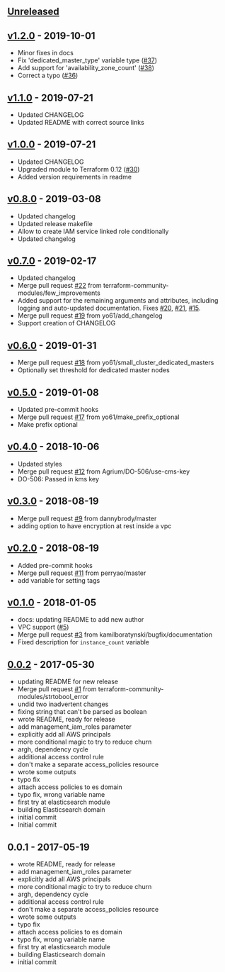 <a name="unreleased"></a>
## [Unreleased]



<a name="v1.2.0"></a>
## [v1.2.0] - 2019-10-01

- Minor fixes in docs
- Fix 'dedicated_master_type' variable type ([#37](https://github.com/terraform-community-modules/tf_aws_elasticsearch/issues/37))
- Add support for 'availability_zone_count' ([#38](https://github.com/terraform-community-modules/tf_aws_elasticsearch/issues/38))
- Correct a typo ([#36](https://github.com/terraform-community-modules/tf_aws_elasticsearch/issues/36))


<a name="v1.1.0"></a>
## [v1.1.0] - 2019-07-21

- Updated CHANGELOG
- Updated README with correct source links


<a name="v1.0.0"></a>
## [v1.0.0] - 2019-07-21

- Updated CHANGELOG
- Upgraded module to Terraform 0.12 ([#30](https://github.com/terraform-community-modules/tf_aws_elasticsearch/issues/30))
- Added version requirements in readme


<a name="v0.8.0"></a>
## [v0.8.0] - 2019-03-08

- Updated changelog
- Updated release makefile
- Allow to create IAM service linked role conditionally
- Updated changelog


<a name="v0.7.0"></a>
## [v0.7.0] - 2019-02-17

- Updated changelog
- Merge pull request [#22](https://github.com/terraform-community-modules/tf_aws_elasticsearch/issues/22) from terraform-community-modules/few_improvements
- Added support for the remaining arguments and attributes, including logging and auto-updated documentation. Fixes [#20](https://github.com/terraform-community-modules/tf_aws_elasticsearch/issues/20), [#21](https://github.com/terraform-community-modules/tf_aws_elasticsearch/issues/21), [#15](https://github.com/terraform-community-modules/tf_aws_elasticsearch/issues/15).
- Merge pull request [#19](https://github.com/terraform-community-modules/tf_aws_elasticsearch/issues/19) from yo61/add_changelog
- Support creation of CHANGELOG


<a name="v0.6.0"></a>
## [v0.6.0] - 2019-01-31

- Merge pull request [#18](https://github.com/terraform-community-modules/tf_aws_elasticsearch/issues/18) from yo61/small_cluster_dedicated_masters
- Optionally set threshold for dedicated master nodes


<a name="v0.5.0"></a>
## [v0.5.0] - 2019-01-08

- Updated pre-commit hooks
- Merge pull request [#17](https://github.com/terraform-community-modules/tf_aws_elasticsearch/issues/17) from yo61/make_prefix_optional
- Make prefix optional


<a name="v0.4.0"></a>
## [v0.4.0] - 2018-10-06

- Updated styles
- Merge pull request [#12](https://github.com/terraform-community-modules/tf_aws_elasticsearch/issues/12) from Agrium/DO-506/use-cms-key
- DO-506: Passed in kms key


<a name="v0.3.0"></a>
## [v0.3.0] - 2018-08-19

- Merge pull request [#9](https://github.com/terraform-community-modules/tf_aws_elasticsearch/issues/9) from dannybrody/master
- adding option to have encryption at rest inside a vpc


<a name="v0.2.0"></a>
## [v0.2.0] - 2018-08-19

- Added pre-commit hooks
- Merge pull request [#11](https://github.com/terraform-community-modules/tf_aws_elasticsearch/issues/11) from perryao/master
- add variable for setting tags


<a name="v0.1.0"></a>
## [v0.1.0] - 2018-01-05

- docs: updating README to add new author
- VPC support ([#5](https://github.com/terraform-community-modules/tf_aws_elasticsearch/issues/5))
- Merge pull request [#3](https://github.com/terraform-community-modules/tf_aws_elasticsearch/issues/3) from kamilboratynski/bugfix/documentation
- Fixed description for `instance_count` variable


<a name="0.0.2"></a>
## [0.0.2] - 2017-05-30

- updating README for new release
- Merge pull request [#1](https://github.com/terraform-community-modules/tf_aws_elasticsearch/issues/1) from terraform-community-modules/strtobool_error
- undid two inadvertent changes
- fixing string that can't be parsed as boolean
- wrote README, ready for release
- add management_iam_roles parameter
- explicitly add all AWS principals
- more conditional magic to try to reduce churn
- argh, dependency cycle
- additional access control rule
- don't make a separate access_policies resource
- wrote some outputs
- typo fix
- attach access policies to es domain
- typo fix, wrong variable name
- first try at elasticsearch module
- building Elasticsearch domain
- initial commit
- Initial commit


<a name="0.0.1"></a>
## 0.0.1 - 2017-05-19

- wrote README, ready for release
- add management_iam_roles parameter
- explicitly add all AWS principals
- more conditional magic to try to reduce churn
- argh, dependency cycle
- additional access control rule
- don't make a separate access_policies resource
- wrote some outputs
- typo fix
- attach access policies to es domain
- typo fix, wrong variable name
- first try at elasticsearch module
- building Elasticsearch domain
- initial commit


[Unreleased]: https://github.com/terraform-community-modules/tf_aws_elasticsearch/compare/v1.2.0...HEAD
[v1.2.0]: https://github.com/terraform-community-modules/tf_aws_elasticsearch/compare/v1.1.0...v1.2.0
[v1.1.0]: https://github.com/terraform-community-modules/tf_aws_elasticsearch/compare/v1.0.0...v1.1.0
[v1.0.0]: https://github.com/terraform-community-modules/tf_aws_elasticsearch/compare/v0.8.0...v1.0.0
[v0.8.0]: https://github.com/terraform-community-modules/tf_aws_elasticsearch/compare/v0.7.0...v0.8.0
[v0.7.0]: https://github.com/terraform-community-modules/tf_aws_elasticsearch/compare/v0.6.0...v0.7.0
[v0.6.0]: https://github.com/terraform-community-modules/tf_aws_elasticsearch/compare/v0.5.0...v0.6.0
[v0.5.0]: https://github.com/terraform-community-modules/tf_aws_elasticsearch/compare/v0.4.0...v0.5.0
[v0.4.0]: https://github.com/terraform-community-modules/tf_aws_elasticsearch/compare/v0.3.0...v0.4.0
[v0.3.0]: https://github.com/terraform-community-modules/tf_aws_elasticsearch/compare/v0.2.0...v0.3.0
[v0.2.0]: https://github.com/terraform-community-modules/tf_aws_elasticsearch/compare/v0.1.0...v0.2.0
[v0.1.0]: https://github.com/terraform-community-modules/tf_aws_elasticsearch/compare/0.0.2...v0.1.0
[0.0.2]: https://github.com/terraform-community-modules/tf_aws_elasticsearch/compare/0.0.1...0.0.2
